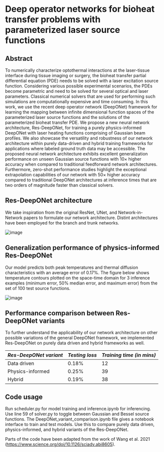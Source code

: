 # Deep operator networks for bioheat transfer problems with parameterized laser source functions



## Abstract

To numerically characterize optothermal interactions at the laser-tissue interface during tissue imaging or surgery, the bioheat transfer partial differential equation (PDE) needs to be solved with a laser excitation source function. Considering various possible experimental scenarios, the PDEs become parametric and need to be solved for several optical and laser parameters. Classical numerical solvers that are used for performing such simulations are computationally expensive and time consuming. In this work, we use the recent deep operator network (DeepONet) framework for learning the mapping between infinite dimensional function spaces of the parameterized laser source functions and the solutions of the parameterized bioheat transfer PDE. We propose a new neural network architecture, Res-DeepONet, for training a purely physics-informed DeepONet with laser heating functions comprising of Gaussian beam profiles. We also showcase the versatility and robustness of our network architecture within purely data-driven and hybrid training frameworks for applications where labeled ground truth data may be accessible. The proposed neural network architecture exhibits excellent generalization performance on unseen Gaussian source functions with 10× higher accuracy when compared to traditional feedforward network architectures. Furthermore, zero-shot performance studies highlight the exceptional extrapolation capabilities of our network with 50× higher accuracy compared to traditional DeepONet architectures at inference times that are two orders of magnitude faster than classical solvers. 

## Res-DeepONet architecture

We take inspiration from the original ResNet, UNet, and Network-in-Network papers to formulate our network architecture. Distint architectures have been employed for the branch and trunk networks.

![image](https://github.com/adi-roy/Res-DeepONet/assets/145612549/e4dc1713-d6b8-42de-8420-75de8d63b380)


## Generalization performance of physics-informed Res-DeepONet

Our model predicts both peak temperatures and thermal diffusion characteristics with an average error of 0.17%. The figure below shows temperature contours plotted on the space-time domain for 3 inference examples (minimum error, 50% median error, and maximum error) from the set of 100 test source functions. 

![image](https://github.com/adi-roy/Res-DeepONet/assets/145612549/e35b9d12-2953-44c2-821e-52364fdeb2bc)

## Performance comparison between Res-DeepONet variants

To further understand the applicability of our network architecture on other possible variations of the general DeepONet framework, we implemented Res-DeepONet on purely data driven and hybrid frameworks as well. 

| *Res-DeepONet variant*  | *Testing loss* | *Training time (in mins)* |
| ------------- | ------------- | ------------ |
| Data driven   | 0.18%  | 12 |
| Physics-informed   | 0.25%  | 39 |
| Hybrid  | 0.19%  | 38 |

## Code usage

Run scheduler.py for model training and inference.ipynb for inferencing. Use line 59 of solver.py to toggle between Gaussian and Bessel source functions. 
The DeepONet_variant_comparison.ipynb file gives a notebook interface to train and test models. Use this to compare purely data driven, physics-informed, and hybrid variants of the Res-DeepONet. 

Parts of the code have been adapted from the work of Wang et al. 2021 (https://www.science.org/doi/10.1126/sciadv.abi8605).
